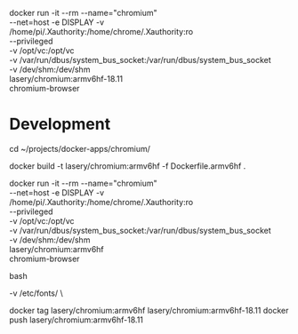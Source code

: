 docker run -it --rm --name="chromium" \
  --net=host -e DISPLAY -v /home/pi/.Xauthority:/home/chrome/.Xauthority:ro \
  --privileged \
  -v /opt/vc:/opt/vc \
  -v /var/run/dbus/system_bus_socket:/var/run/dbus/system_bus_socket \
  -v /dev/shm:/dev/shm \
  lasery/chromium:armv6hf-18.11 \
  chromium-browser

# Development
cd ~/projects/docker-apps/chromium/

docker build -t lasery/chromium:armv6hf -f Dockerfile.armv6hf .

docker run -it --rm --name="chromium" \
  --net=host -e DISPLAY -v /home/pi/.Xauthority:/home/chrome/.Xauthority:ro \
  --privileged \
  -v /opt/vc:/opt/vc \
  -v /var/run/dbus/system_bus_socket:/var/run/dbus/system_bus_socket \
  -v /dev/shm:/dev/shm \
  lasery/chromium:armv6hf \
  chromium-browser

  bash

  -v /etc/fonts/ \

docker tag lasery/chromium:armv6hf lasery/chromium:armv6hf-18.11
docker push lasery/chromium:armv6hf-18.11
